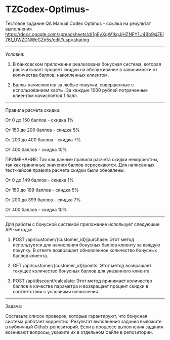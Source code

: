 # TZCodex-Optimus-
Тестовое задание QA Manual 
 Codex Optimus - ссылка на результат выполнения https://docs.google.com/spreadsheets/d/1pEyXqW1kqJjHZNFY1U4Bb9sjZEl76f_UWZDNWeGZn5s/edit?usp=sharing

-----------------------------------

Условия: 

1) В банковском приложении реализована бонусная система, которая рассчитывает процент скидки на обслуживание в зависимости от количества баллов, накопленных клиентом. 

2) Баллы начисляются за любые покупки, совершенные с использованием карты. За каждые 1000 рублей потраченные клиентом начисляется 1 балл. 
----------------------------------


Правила расчета скидки: 

От 0 до 150 баллов - скидка 1%

От 150 до 200 баллов - скидка 5%

От 200 до 400 баллов - скидка 7%

От 400 баллов - скидка 10%

ПРИМЕЧАНИЕ:
Так как данные правила расчета скидки некорректны, так как граничные значения баллов пересекаются.
Для написанных тест-кейсов правила расчета скидки были обновлены:

От 0 до 149 баллов - скидка 1%

От 150 до 199 баллов - скидка 5%

От 200 до 399 баллов - скидка 7%

От 400 баллов - скидка 10%

-----------------------------------


Для работы с бонусной системой приложение использует следующие API-методы:

1) POST /api/customer/{customer_id}/purchase: Этот метод используется для начисления бонусных баллов клиенту за каждую покупку. В ответе возвращает обновленное количество бонусных баллов клиента.

2) GET /api/customer/{customer_id}/points: Этот метод возвращает текущее количество бонусных баллов для указанного клиента.

3) POST /api/discount/calculate: Этот метод принимает количество баллов в качестве параметра и возвращает процент скидки в соответствии с условиями начисления.

-----------------------------------

Задача:

Составьте список проверок, которые гарантируют, что бонусная система работает корректно.
Результат выполнения задания выложите в публичный Github-репозиторий.
Если в процессе выполнения задания возникают вопросы, укажите их в отдельном файле в репозитории.
